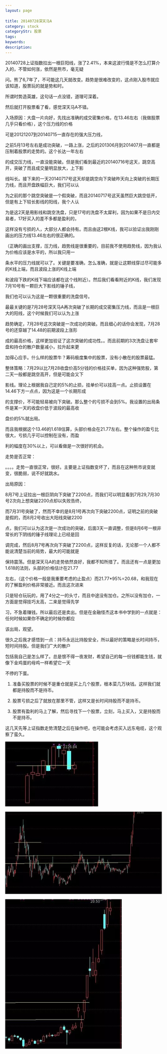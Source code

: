 ```yaml
---
layout: page

title: 20140728深天马A
category: stock
categoryStr: 股票
tags: 
keywords: 
description: 
---
```


20140728上证指数拉出一根巨阳线，涨了2.41%，本来这波行情是不怎么打算介入的，不管如何涨，依然是熊市，毫无疑

问。熊了6,7年了，不可能这几天就改变。趋势是很难改变的，这点刚入股市就应该知道，股票玩的就是势和时。

所谓时势造英雄，这句话一点没错，道理可深着。

然后就打开股票看了看，感觉深天马A不错。

入场原因：大盘一片向好，先找出准确的成交密集价格，在13.46左右（我做股票几乎只看价格），这个压力线的价格

可是20121207到20140715一直存在的强大压力线，

之前5月13号左右是成功突破，一路上涨，之后的201306月到201407月一直都是压制着股票的走势的。这个长达一年左右

的成交压力线，一直没能突破。但是我们看到最近的20140716号这天，跳空高开，突破了而且成交量明显放大，上下影

线叫长。接下来的一天20140717号这天却是跳空向下突破昨天向上突破的长期压力线，而且开盘跌幅巨大，我们可以认

为之前的那个跳空突破是一个假突破，而且20140717号这天虽然巨大跳空低开，但是有上下较长影线的阳线，我个人认

为是这2天是用影线和跳空洗盘，只是17号的洗盘不太犀利，因为如果不是日内交易者，17好买入的差不多都是盈利的，

这样没有亏损的人，大部分人都会持有。而且由这2根K线，我可以验证出我刚刚画出的压力线13.46左右的很正确的。

（正确的画出支撑，压力线，趋势线是很重要的，目前我不使用趋势线，因为我认为价格应该是水平的，所以我只用一

条水平的压力线就可以了。关键是要准确，怎么准确，就是让这颗线穿过尽可能多的K线上端，而且波段上涨的K线上端

和波段下跌的K线下端应该都在这个线附近）。然后我们看看附近的K线，我们发现7月10号有一颗巨大下影线的锤子线，

我们也可以认为这是一颗很重要的洗盘信号。


最最关键的是7月28号深天马A再次突破了长期的成交密集压力线，而且是一根巨大的阳线，这个时候我们可以认为上涨

趋势确定，7月28号这次突破是一次成功的突破。而且细心的话你会发现，7月28号的还穿越了14.48的前期波段上涨形

成的最高价格，这样更加验证了这次突破的成功性。。而且前期的3次洗盘让套牢盘和持仓的散户数量减小，拉升起来更

加得心应手。什么样的股票牛？筹码极度集中的股票，没有小散在的股票最猛。

 



整体策略：7月29以比7月28收盘价高5分钱的价格挂买单，因为这种强势股，第二天一般都是跳空高开，但是可能会又下

影线。理论上根据我自己定的5%的止损，挂单价可以挂高一点。止损设置在14.46下方一点点，因为这是一个长期形成

的支撑价，不可能轻易被向下突破。那么整个的亏损不会到5%。我设置的出局条件是某一天的收盘价低于波段的最高收

盘价的5%就出局。

 


而且我根据这个13.46的1.618估算，头部价格会在21.77左右。整个操作的盈亏比很大，亏损几乎可以控制在没有，而盈

利的幅度在30%以上，可以看做是一次很好的机会。

 

走势是否正常：

。。。。走势一直很正常，很好。主要是上证指数变坏了，而且在这种熊市说变就变，很脆弱，说不好就跳水。

 

出局原因：


8月7号上证拉出一根巨阴向下突破了2200点，而我们可以明显看到7月29,7月30号2次向上想突破2200点却以失败告终，

而7月31号突破了，然而不幸的是8月1号再次向下突破2200点，证明之前的突破是假的，而8月2号收出大阳线突破2200

点，我们可以认为这次是一次成功的突破，后面3天一直调整，但是8月6号一根非常长的下阴线的锤子线理论上已经是回

调完成，然后8月7号再次向下突破了2200点，这样反复的话，无论那一个人都不能说清楚当前的局势，最大的可能就是

保持震荡。但是深天马A的走势依然良好，我都不知所措了。而且还有一点是更加1.618的法则，头部的价格估计在21.77

左右，（这个价格一般是我重要考虑的止盈点）而21.77*95%=20.68，和我现在的了解盈利价格非常接近。而且这次进来

只是轻仓玩玩的，用了4分之一的头寸，而且中途没有加仓。之所以没有加仓，一方面是觉得技巧太高，二来是觉得先学

习，不急着赚钱。所以最后还是卖出。但是在金融怪杰这本书中学到的一点就是：任何时候如果你不确定的时候你都应

该出局，观望。

很久之后我才感悟到一点：持币永远比持股安全，所以最好的策略是长时间持币，短时间持股。但是我们广大的散户

包括我自己是怎么样了。总是恨不得一夜发财，希望自己的每一份钱都能生钱，就像下金鸡蛋的母鸡一样希望它一天

不停的下蛋。

1.   准备买股票的时候不是重仓就是买上几个股票，根本菜几万块钱。这样我们就都是持股而不是持币。

2.   股票亏损之后了就放在那里不管，这样又是长时间持股而不是持币。

3.   股票有盈利的马上了解，然后寻找下一个股票，立刻，马上买入，又是持股而不是持币。

这几天先等上证指数走势清楚之后在操作吧，也可能会考虑买入远东电缆，这个观察了蛮久。



![2014-07-28-Shen-Tian-MaA-1](/img/life/2014-07-28-Shen-Tian-MaA-1.jpg)  
 
![2014-07-28-Shen-Tian-MaA-2](/img/life/2014-07-28-Shen-Tian-MaA-2.jpg)  
  
![2014-07-28-Shen-Tian-MaA-3](/img/life/2014-07-28-Shen-Tian-MaA-3.jpg)  


 